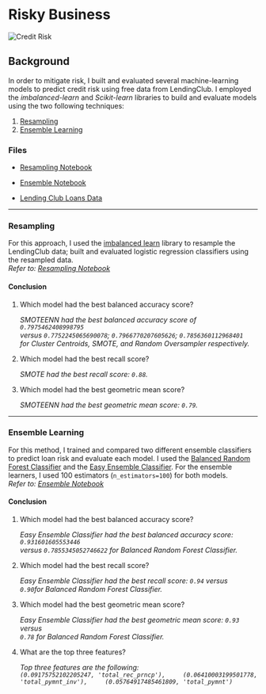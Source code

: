 # Risky Business

![Credit Risk](Images/credit-risk.jpg)

## Background
In order to mitigate risk, I built and evaluated several machine-learning models to predict credit risk using free data from LendingClub.
I employed the *imbalanced-learn* and *Scikit-learn* libraries to build and evaluate models using the two following techniques:

1. [Resampling](#Resampling)
2. [Ensemble Learning](#Ensemble-Learning)

### Files
    
* [Resampling Notebook](Code/credit_risk_resampling.ipynb)

* [Ensemble Notebook](Code/credit_risk_ensemble.ipynb)

* [Lending Club Loans Data](Resources/LoanStats_2019Q1.csv.zip)

---

### Resampling

For this approach, I used the [imbalanced learn](https://imbalanced-learn.readthedocs.io) library to resample the LendingClub data; built and evaluated logistic regression classifiers using the resampled data.    
*Refer to: [Resampling Notebook](Code/credit_risk_resampling.ipynb)*

#### Conclusion
1. Which model had the best balanced accuracy score?

    *SMOTEENN had the best balanced accuracy score of `0.7975462408998795`      
    versus `0.7752245065690078`; `0.7966770207605626`; `0.7856360112968401`      
    for Cluster Centroids, SMOTE, and Random Oversampler respectively.*

2. Which model had the best recall score?

    *SMOTE had the best recall score: `0.88`.*

3. Which model had the best geometric mean score?

    *SMOTEENN had the best geometric mean score: `0.79`.*
    
---

### Ensemble Learning

For this method, I trained and compared two different ensemble classifiers to predict loan risk and evaluate each model. I used the [Balanced Random Forest Classifier](https://imbalanced-learn.readthedocs.io/en/stable/generated/imblearn.ensemble.BalancedRandomForestClassifier.html#imblearn-ensemble-balancedrandomforestclassifier) and the [Easy Ensemble Classifier](https://imbalanced-learn.readthedocs.io/en/stable/generated/imblearn.ensemble.EasyEnsembleClassifier.html#imblearn-ensemble-easyensembleclassifier). For the ensemble learners, I used 100 estimators (`n_estimators=100`) for both models.    
*Refer to: [Ensemble Notebook](Code/credit_risk_ensemble.ipynb)*

#### Conclusion
1. Which model had the best balanced accuracy score?

    *Easy Ensemble Classifier had the best balanced accuracy score: `0.931601605553446`      
    versus `0.7855345052746622` for Balanced Random Forest Classifier.*
    
2. Which model had the best recall score?

    *Easy Ensemble Classifier had the best recall score: `0.94` versus      
    `0.90`for Balanced Random Forest Classifier.*
    
3. Which model had the best geometric mean score?

    *Easy Ensemble Classifier had the best geometric mean score: `0.93` versus      
    `0.78` for Balanced Random Forest Classifier.*
    
4. What are the top three features?

    *Top three features are the following:   
    `(0.09175752102205247, 'total_rec_prncp'),    
    (0.06410003199501778, 'total_pymnt_inv'),    
    (0.05764917485461809, 'total_pymnt')`*